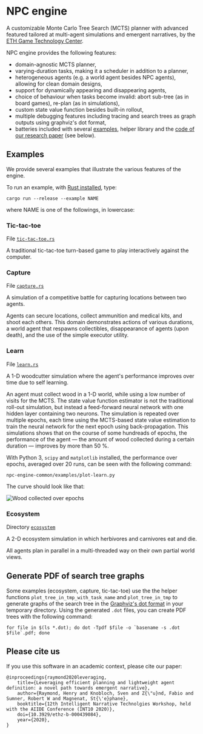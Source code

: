 # NPC engine

A customizable Monte Carlo Tree Search (MCTS) planner with advanced featured tailored at multi-agent simulations and emergent narratives, by the [ETH Game Technology Center](https://gtc.inf.ethz.ch/research/emergent-narrative.html).

NPC engine provides the following features:

* domain-agnostic MCTS planner,
* varying-duration tasks, making it a scheduler in addition to a planner,
* heterogeneous agents (e.g. a world agent besides NPC agents), allowing for clean domain designs,
* support for dynamically appearing and disappearing agents,
* choice of behaviour when tasks become invalid: abort sub-tree (as in board games), re-plan (as in simulations),
* custom state value function besides built-in rollout,
* multiple debugging features including tracing and search trees as graph outputs using graphviz's dot format,
* batteries included with several [examples](npc-engine-common/examples/), helper library and the [code of our research paper](scenario-lumberjacks/) (see below).

## Examples

We provide several examples that illustrate the various features of the engine.

To run an example, with [Rust installed](https://www.rust-lang.org/tools/install), type:

```
cargo run --release --example NAME
```

where NAME is one of the followings, in lowercase:

### Tic-tac-toe

File [`tic-tac-toe.rs`](npc-engine-common/examples/tic-tac-toe.rs)

A traditional tic-tac-toe turn-based game to play interactively against the computer.

### Capture

File [`capture.rs`](npc-engine-common/examples/capture.rs)

A simulation of a competitive battle for capturing locations between two agents.

Agents can secure locations, collect ammunition and medical kits, and shoot each others.
This domain demonstrates actions of various durations, a world agent that respawns collectibles, disappearance of agents (upon death), and the use of the simple executor utility.

### Learn

File [`learn.rs`](npc-engine-common/examples/learn.rs)

A 1-D woodcutter simulation where the agent's performance improves over time due to self learning.

An agent must collect wood in a 1-D world, while using a low number of visits for the MCTS.
The state value function estimator is not the traditional roll-out simulation, but instead a feed-forward neural network with one hidden layer containing two neurons.
The simulation is repeated over multiple epochs, each time using the MCTS-based state value estimation to train the neural network for the next epoch using back-propagation.
This simulations shows that on the course of some hundreads of epochs, the performance of the agent — the amount of wood collected during a certain duration — improves by more than 50 %.

With Python 3, `scipy` and `matplotlib` installed, the performance over epochs, averaged over 20 runs, can be seen with the following command:

```
npc-engine-common/examples/plot-learn.py
```

The curve should look like that:

![Wood collected over epochs](images/learn_wood_collected_over_epochs.png)

### Ecosystem

Directory [`ecosystem`](npc-engine-common/examples/ecosystem/)

A 2-D ecosystem simulation in which herbivores and carnivores eat and die.

All agents plan in parallel in a multi-threaded way on their own partial world views.

## Generate PDF of search tree graphs

Some examples (ecosystem, capture, tic-tac-toe) use the the helper functions `plot_tree_in_tmp_with_task_name` and `plot_tree_in_tmp` to generate graphs of the search tree in the [Graphviz's dot format](https://graphviz.org/) in your temporary directory. Using the generated `.dot` files, you can create PDF trees with the following command:

```
for file in $(ls *.dot); do dot -Tpdf $file -o `basename -s .dot $file`.pdf; done
```

## Please cite us

If you use this software in an academic context, please cite our paper:

```
@inproceedings{raymond2020leveraging,
	title={Leveraging efficient planning and lightweight agent definition: a novel path towards emergent narrative},
	author={Raymond, Henry and Knobloch, Sven and Z{\"u}nd, Fabio and Sumner, Robert W and Magnenat, St{\'e}phane},
	booktitle={12th Intelligent Narrative Technolgies Workshop, held with the AIIDE Conference (INT10 2020)},
	doi={10.3929/ethz-b-000439084},
	year={2020},
}
```
